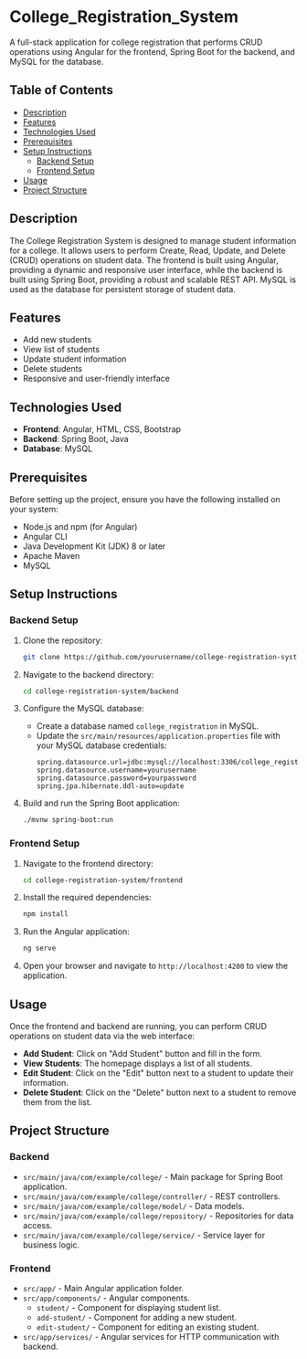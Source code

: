 # College_Registration_System
A full-stack application for college registration that performs CRUD operations using Angular for the frontend, Spring Boot for the backend, and MySQL for the database.

## Table of Contents

- [Description](#description)
- [Features](#features)
- [Technologies Used](#technologies-used)
- [Prerequisites](#prerequisites)
- [Setup Instructions](#setup-instructions)
  - [Backend Setup](#backend-setup)
  - [Frontend Setup](#frontend-setup)
- [Usage](#usage)
- [Project Structure](#project-structure)


## Description

The College Registration System is designed to manage student information for a college. It allows users to perform Create, Read, Update, and Delete (CRUD) operations on student data. The frontend is built using Angular, providing a dynamic and responsive user interface, while the backend is built using Spring Boot, providing a robust and scalable REST API. MySQL is used as the database for persistent storage of student data.

## Features

- Add new students
- View list of students
- Update student information
- Delete students
- Responsive and user-friendly interface

## Technologies Used

- **Frontend**: Angular, HTML, CSS, Bootstrap
- **Backend**: Spring Boot, Java
- **Database**: MySQL

## Prerequisites

Before setting up the project, ensure you have the following installed on your system:

- Node.js and npm (for Angular)
- Angular CLI
- Java Development Kit (JDK) 8 or later
- Apache Maven
- MySQL

## Setup Instructions

### Backend Setup

1. Clone the repository:
    ```bash
    git clone https://github.com/yourusername/college-registration-system.git
    ```

2. Navigate to the backend directory:
    ```bash
    cd college-registration-system/backend
    ```

3. Configure the MySQL database:
    - Create a database named `college_registration` in MySQL.
    - Update the `src/main/resources/application.properties` file with your MySQL database credentials:
        ```properties
        spring.datasource.url=jdbc:mysql://localhost:3306/college_registration
        spring.datasource.username=yourusername
        spring.datasource.password=yourpassword
        spring.jpa.hibernate.ddl-auto=update
        ```

4. Build and run the Spring Boot application:
    ```bash
    ./mvnw spring-boot:run
    ```

### Frontend Setup

1. Navigate to the frontend directory:
    ```bash
    cd college-registration-system/frontend
    ```

2. Install the required dependencies:
    ```bash
    npm install
    ```

3. Run the Angular application:
    ```bash
    ng serve
    ```

4. Open your browser and navigate to `http://localhost:4200` to view the application.

## Usage

Once the frontend and backend are running, you can perform CRUD operations on student data via the web interface:

- **Add Student**: Click on "Add Student" button and fill in the form.
- **View Students**: The homepage displays a list of all students.
- **Edit Student**: Click on the "Edit" button next to a student to update their information.
- **Delete Student**: Click on the "Delete" button next to a student to remove them from the list.

## Project Structure

### Backend

- `src/main/java/com/example/college/` - Main package for Spring Boot application.
- `src/main/java/com/example/college/controller/` - REST controllers.
- `src/main/java/com/example/college/model/` - Data models.
- `src/main/java/com/example/college/repository/` - Repositories for data access.
- `src/main/java/com/example/college/service/` - Service layer for business logic.

### Frontend

- `src/app/` - Main Angular application folder.
- `src/app/components/` - Angular components.
  - `student/` - Component for displaying student list.
  - `add-student/` - Component for adding a new student.
  - `edit-student/` - Component for editing an existing student.
- `src/app/services/` - Angular services for HTTP communication with backend.
